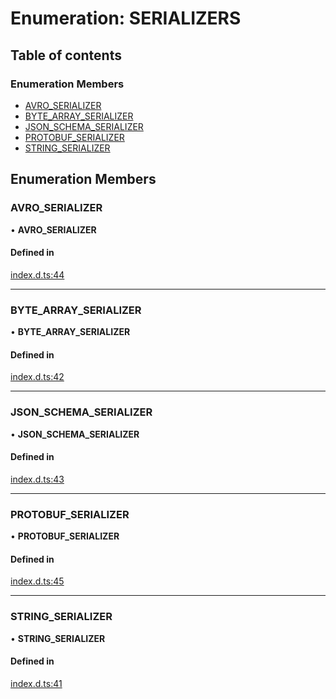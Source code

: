 # Enumeration: SERIALIZERS

## Table of contents

### Enumeration Members

- [AVRO\_SERIALIZER](SERIALIZERS.md#avro_serializer)
- [BYTE\_ARRAY\_SERIALIZER](SERIALIZERS.md#byte_array_serializer)
- [JSON\_SCHEMA\_SERIALIZER](SERIALIZERS.md#json_schema_serializer)
- [PROTOBUF\_SERIALIZER](SERIALIZERS.md#protobuf_serializer)
- [STRING\_SERIALIZER](SERIALIZERS.md#string_serializer)

## Enumeration Members

### AVRO\_SERIALIZER

• **AVRO\_SERIALIZER**

#### Defined in

[index.d.ts:44](https://github.com/mostafa/xk6-kafka/blob/main/index.d.ts#L44)

___

### BYTE\_ARRAY\_SERIALIZER

• **BYTE\_ARRAY\_SERIALIZER**

#### Defined in

[index.d.ts:42](https://github.com/mostafa/xk6-kafka/blob/main/index.d.ts#L42)

___

### JSON\_SCHEMA\_SERIALIZER

• **JSON\_SCHEMA\_SERIALIZER**

#### Defined in

[index.d.ts:43](https://github.com/mostafa/xk6-kafka/blob/main/index.d.ts#L43)

___

### PROTOBUF\_SERIALIZER

• **PROTOBUF\_SERIALIZER**

#### Defined in

[index.d.ts:45](https://github.com/mostafa/xk6-kafka/blob/main/index.d.ts#L45)

___

### STRING\_SERIALIZER

• **STRING\_SERIALIZER**

#### Defined in

[index.d.ts:41](https://github.com/mostafa/xk6-kafka/blob/main/index.d.ts#L41)
